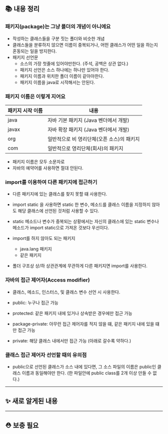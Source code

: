 ## 📚 내용 정리
### 패키지(package)는 그냥 폴더의 개념이 아니에요
- 작성하는 클래스들을 구분 짓는 폴더와 비슷한 개념
- 클래스들을 분류하지 않으면 이름이 중복되거나, 어떤 클래스가 어떤 일을 하는지 혼동되는 일을 방지한다.
- 패키지 선언문
	- 소스의 가장 첫줄에 있어야만한다. (주석, 공백은 상관 없다.)
	- 패키지 선언은 소스 하나에는 하나만 있어야 한다.
	- 패키지 이름과 위치한 폴더 이름이 같아야한다.
	- 패키지 이름을 java로 시작해서는 안된다.


### 패키지 이름은 이렇게 지어요

| 패키지 시작 이름 | 내용 |
|---|---|
| java | 자바 기본 패키지 (Java 벤더에서 개발) |
| javax | 자바 확장 패키지 (Java 벤더에서 개발) |
| org | 일반적으로 비 영리단체(오픈 소스)의 패키지 |
| com | 일반적으로 영리단체(회사)의 패키지 |

- 패키지 이름은 모두 소문자로
- 자바의 예약어를 사용하면 절대 안된다.


### import를 이용하여 다른 패키지에 접근하기
- 다른 패키지에 있는 클래스를 찾지 못할 떄 사용한다.
- import static 을 사용하면 static 한 변수, 메소드를 클래스 이름을 지정하지 않아도 해당 클래스에 선언된 것처럼 사용할 수 있다.
- static 메소드나 변수가 중복되는 상황에서는 자신의 클래스에 있는 static 변수나 메소드가 import static으로 가져온 것보다 우선이다.

- import를 하지 않아도 되는 패키지
	- java.lang 패키지
	- 같은 패키지

- 폴더 구조상 상/하 상관관계에 무관하게 다른 패키지면 import를 사용한다.


### 자바의 접근 제어자(Access modifier)
- 클래스, 메소드, 인스터스, 및 클래스 변수 선언 시 사용한다.

- public: 누구나 접근 가능
- protected: 같은 패키지 내에 있거나 상속받은 경우에만 접근 가능
- package-private: 아무런 접근 제어자를 적지 않을 떄, 같은 패키지 내에 있을 떄만 접근 가능
- private: 해당 클래스 내에서만 접근 가능
(아래로 갈수록 약하다.)


### 클래스 접근 제어자 선언할 때의 유의점
- public으로 선언된 클래스가 소스 내에 있다면, 그 소스 파일의 이름은 public인 클래스 이름과 동일해야만 한다. (한 파일안에 public class를 2개 이상 만들 수 없다.)


---
## ✨ 새로 알게된 내용


---
## ⛑️ 보충 필요